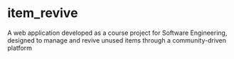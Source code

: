 # item_revive
A web application developed as a course project for Software Engineering, designed to manage and revive unused items through a community-driven platform
